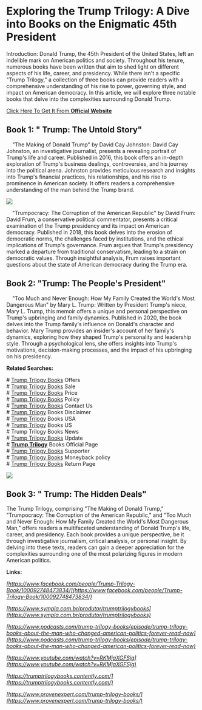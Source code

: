 Exploring the **Trump Trilogy**: A Dive into Books on the Enigmatic 45th President
==================================================================================

  
Introduction: Donald Trump, the 45th President of the United States, left an indelible mark on American politics and society. Throughout his tenure, numerous books have been written that aim to shed light on different aspects of his life, career, and presidency. While there isn't a specific "Trump Trilogy," a collection of three books can provide readers with a comprehensive understanding of his rise to power, governing style, and impact on American democracy. In this article, we will explore three notable books that delve into the complexities surrounding Donald Trump.

[Click Here To Get It From **Official Website**](https://www.glitco.com/get-trump-trilogy-books)

Book 1: " Trump: The Untold Story"
----------------------------------

  
    "The Making of Donald Trump" by David Cay Johnston: David Cay Johnston, an investigative journalist, presents a revealing portrait of Trump's life and career. Published in 2016, this book offers an in-depth exploration of Trump's business dealings, controversies, and his journey into the political arena. Johnston provides meticulous research and insights into Trump's financial practices, his relationships, and his rise to prominence in American society. It offers readers a comprehensive understanding of the man behind the Trump brand.

[![](https://blogger.googleusercontent.com/img/b/R29vZ2xl/AVvXsEgwG1VPHqlWC6VBMgjgOtASJ4m9J3D6D1zVJ6rAvjHQiaZLOk_AdSDCEzI4DS3bduIT8o5d4MTiGXO0_pKWlNxwes_tpk5AVkw5BHXagxq0A9ZltE8rvK1JtSDyatZU2kpK8ZHc-b3FUEDREZ74A2FFToPkBTKFIpzpgO7RqITD9oSw_GMOM__KihjdMA/w640-h524/Screenshot%20(761).png)](https://www.glitco.com/get-trump-trilogy-books)  
  
    "Trumpocracy: The Corruption of the American Republic" by David Frum: David Frum, a conservative political commentator, presents a critical examination of the Trump presidency and its impact on American democracy. Published in 2018, this book delves into the erosion of democratic norms, the challenges faced by institutions, and the ethical implications of Trump's governance. Frum argues that Trump's presidency marked a departure from traditional conservatism, leading to a strain on democratic values. Through insightful analysis, Frum raises important questions about the state of American democracy during the Trump era.

Book 2: "Trump: The People's President"
---------------------------------------

    "Too Much and Never Enough: How My Family Created the World's Most Dangerous Man" by Mary L. Trump: Written by President Trump's niece, Mary L. Trump, this memoir offers a unique and personal perspective on Trump's upbringing and family dynamics. Published in 2020, the book delves into the Trump family's influence on Donald's character and behavior. Mary Trump provides an insider's account of her family's dynamics, exploring how they shaped Trump's personality and leadership style. Through a psychological lens, she offers insights into Trump's motivations, decision-making processes, and the impact of his upbringing on his presidency.

**Related Searches:**

\# [Trump Trilogy Books](https://colab.research.google.com/drive/1ymq90kaEI8R0-CWut8eIkv8vQAQeCGdt#scrollTo=54a8M6eHX8Zb) Offers  
\# [Trump Trilogy Books](https://lookerstudio.google.com/reporting/d7d35d99-a10f-43be-81b0-bc763b4a91f8/page/NvXSD) Sale  
\# [Trump Trilogy Books](https://groups.google.com/g/trump-trilogy-book/c/1kRvpntf3-0) Price  
\# [Trump Trilogy Books](https://sites.google.com/view/trump-trilogy-book/home) Policy  
\# [Trump Trilogy Books](https://trump-trilogy-books.company.site) Contact Us  
\# [Trump Trilogy](https://trumptrilogybook.bandcamp.com/track/trump-trilogy-books) Books Disclaimer  
\# [Trump Trilogy](https://www.bikemap.net/de/r/12906909/?created=1#9.61/40.729/-73.8674) Books USA  
\# [Trump Trilogy](https://vocal.media/longevity/trump-trilogy-books-reviews) Books US  
\# Trump Trilogy Books News  
\# [Trump Trilogy Books](https://www.weddingwire.com/website/trump-trilogy-and-books) Update  
\# **[Trump Trilogy](https://jira.atlassian.com/projects/JSDSERVER/issues/JSDSERVER-13019?filter=allopenissues)** Books Official Page  
\# [Trump Trilogy Books](https://www.crunchbase.com/organization/trump-trilogy) Supporter  
\# [Trump Trilogy Books](https://www.crunchbase.com/organization/trump-trilogy-books) Moneyback policy  
\# [Trump Trilogy Books](https://www.ivoox.com/podcast-trump-trilogy-books_sq_f11997736_1.html) Return Page

[![](https://blogger.googleusercontent.com/img/b/R29vZ2xl/AVvXsEja4XV2_8P9PSbdj0ZsEJALXSzNfDnlE8W5_JsyZz-WvWkEAsxybq1TzO9Yb4l1xU6m0PuxuasZoqYDuqlI9xrRK2HK1p9L80HKPoWRe2V7NVduQVKPYNAplFU9CZrsLXNaI2dyYxPlvS1aiyjxNbLe6MjOkgNMMopohar-cIIPr4SyiE7GIZdL8TVzMw/w640-h514/Screenshot%20(763).png)](https://www.glitco.com/get-trump-trilogy-books)  
  

Book 3: " Trump: The Hidden Deals"
----------------------------------

The Trump Trilogy, comprising "The Making of Donald Trump," "Trumpocracy: The Corruption of the American Republic," and "Too Much and Never Enough: How My Family Created the World's Most Dangerous Man," offers readers a multifaceted understanding of Donald Trump's life, career, and presidency. Each book provides a unique perspective, be it through investigative journalism, critical analysis, or personal insight. By delving into these texts, readers can gain a deeper appreciation for the complexities surrounding one of the most polarizing figures in modern American politics.

**Links:**

_[https://www.facebook.com/people/Trump-Trilogy-Book/100092748473834/](https://www.facebook.com/people/Trump-Trilogy-Book/100092748473834/)_

_[https://www.sympla.com.br/produtor/trumptrilogybooks](https://www.sympla.com.br/produtor/trumptrilogybooks)_

_[https://www.podcasts.com/trump-trilogy-books/episode/trump-trilogy-books-about-the-man-who-changed-american-politics-forever-read-now](https://www.podcasts.com/trump-trilogy-books/episode/trump-trilogy-books-about-the-man-who-changed-american-politics-forever-read-now)_

_[https://www.youtube.com/watch?v=RKMjaXGFSjg](https://www.youtube.com/watch?v=RKMjaXGFSjg)_

_[https://trumptrilogybooks.contently.com/](https://trumptrilogybooks.contently.com/)_

_[https://www.provenexpert.com/trump-trilogy-books/](https://www.provenexpert.com/trump-trilogy-books/)_
